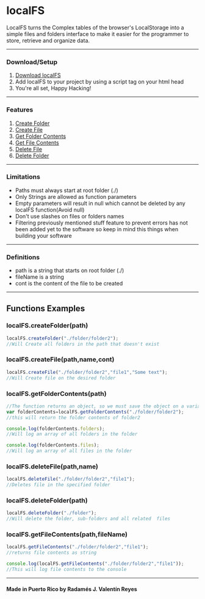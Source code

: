 # localFS

LocalFS turns the Complex tables of the browser's LocalStorage into a simple files and folders interface to make it easier for the programmer to store, retrieve and organize data.

--------------------
### Download/Setup
1. <a href="localFSlibrary.js" download>Download localFS</a>
2. Add localFS to your project by using a script tag on your html head
3. You're all set, Happy Hacking!
---------------------
### Features 
1. [Create Folder](#localfscreatefilepathnamecont)
2. [Create File](#localfscreatefilepathnamecont)
3. [Get Folder Contents](#localfsgetfoldercontentspath)
4. [Get File Contents](#localfsgetfilecontentspathfilename)
5. [Delete File](#localfsdeletefilepathname)
6. [Delete Folder](#localfsdeletefolderpath)

-----------------------
### Limitations
- Paths must always start at root folder (./)
- Only Strings are allowed as function parameters
- Empty parameters will result in null which cannot be deleted by any localFS function(Avoid null)
- Don't use slashes on files or folders names
- Filtering previously mentioned stuff feature to prevent errors has not been added yet to the software so keep in mind this things when building your software

------------------------------------------------
### Definitions
- path is a string that starts on root folder (./)
- fileName is a string
- cont is the content of the file to be created

-------------------------------------------------
## Functions Examples
### localFS.createFolder(path)
```javascript
localFS.createFolder("./folder/folder2");
//Will Create all folders in the path that doesn't exist
```
### localFS.createFile(path,name,cont)
```javascript
localFS.createFile("./folder/folder2","file1","Some text");
//Will Create file on the desired folder
```
### localFS.getFolderContents(path)
```javascript
//The function returns an object, so we must save the object on a variable
var folderContents=localFS.getFolderContents("./folder/folder2");
//this will return the folder contents of folder2

console.log(folderContents.folders);
//Will log an array of all folders in the folder

console.log(folderContents.files);
//Will log an array of all files in the folder
```
### localFS.deleteFile(path,name)
```javascript
localFS.deleteFile("./folder/folder2","file1");
//Deletes file in the specified folder
```
### localFS.deleteFolder(path)
```javascript
localFS.deleteFolder("./folder");
//Will delete the folder, sub-folders and all related  files
```
### localFS.getFileContents(path,fileName)
```javascript
localFS.getFileContents("./folder/folder2","file1");
//returns file contents as string

console.log(localFS.getFileContents("./folder/folder2","file1"));
//This will log file contents to the console
```
----------------------------------------------------
#### Made in Puerto Rico by Radamés J. Valentín Reyes
